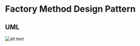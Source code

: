 # Factory Method Design Pattern
## UML
![alt text](https://github.com/nankhinmhwe/design-patterns-lab/blob/feature/factory/factory-method/factory.png?raw=true)

